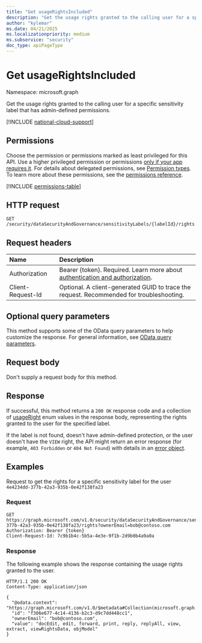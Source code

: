 ```yaml
---
title: "Get usageRightsIncluded"
description: "Get the usage rights granted to the calling user for a specific sensitivity label that has admin-defined permissions."
author: "kylemar"
ms.date: 04/21/2025
ms.localizationpriority: medium
ms.subservice: "security"
doc_type: apiPageType
---
```


# Get usageRightsIncluded

Namespace: microsoft.graph

Get the usage rights granted to the calling user for a specific sensitivity label that has admin-defined permissions.

[!INCLUDE [national-cloud-support](../../includes/global-only.md)]

## Permissions

Choose the permission or permissions marked as least privileged for this API. Use a higher privileged permission or permissions [only if your app requires it](/graph/permissions-overview#best-practices-for-using-microsoft-graph-permissions). For details about delegated permissions, see [Permission types](/graph/permissions-overview#permission-types). To learn more about these permissions, see the [permissions reference](/graph/permissions-reference).

<!-- { "blockType": "permissions", "name": "usagerightsincluded_get" } -->
[!INCLUDE [permissions-table](../includes/permissions/usagerightsincluded-get-permissions.md)]

## HTTP request

```http
GET /security/dataSecurityAndGovernance/sensitivityLabels/{labelId}/rights
```

## Request headers

| Name                | Description                                                                                                                                 |
| :------------------ | :------------------------------------------------------------------------------------------------------------------------------------------ |
| Authorization       | Bearer {token}. Required. Learn more about [authentication and authorization](/graph/auth/auth-concepts). |
| Client-Request-Id   | Optional. A client-generated GUID to trace the request. Recommended for troubleshooting.                                                  |

## Optional query parameters

This method supports some of the OData query parameters to help customize the response. For general information, see [OData query parameters](/graph/query-parameters).

## Request body

Don't supply a request body for this method.

## Response

If successful, this method returns a `200 OK` response code and a collection of [usageRight](../resources/usagerights.md) enum values in the response body, representing the rights granted to the user for the specified label.

If the label is not found, doesn't have admin-defined protection, or the user doesn't have the `VIEW` right, the API might return an error response (for example, `403 Forbidden` or `404 Not Found`) with details in an [error object](/graph/errors).

## Examples

Request to get the rights for a specific sensitivity label for the user `4e4234dd-377b-42a3-935b-0e42f138fa23`

### Request

<!-- {
  "blockType": "request",
  "name": "get_rights_for_sensitivitylabel",
  "sampleKeys": ["4e4234dd-377b-42a3-935b-0e42f138fa23"]
} -->
```msgraph-interactive
GET https://graph.microsoft.com/v1.0/security/dataSecurityAndGovernance/sensitivityLabels/4e4234dd-377b-42a3-935b-0e42f138fa23/rights?ownerEmail=bob@contoso.com
Authorization: Bearer {token}
Client-Request-Id: 7c9b1b4c-5b5a-4e3e-9f1b-2d9b0b4a9a0a
```

### Response

The following example shows the response containing the usage rights granted to the user.

<!-- {
  "blockType": "response",
  "truncated": true,
  "@odata.type": "Collection(microsoft.graph.usageRight)"
} -->
```http
HTTP/1.1 200 OK
Content-Type: application/json

{
  "@odata.context": "https://graph.microsoft.com/v1.0/$metadata#Collection(microsoft.graph.usageRight)",
  "id": "f306e677-4c14-4136-b2c3-d9c7dd448cc1",
  "ownerEmail": "bob@contoso.com",
  "value": "docEdit, edit, forward, print, reply, replyAll, view, extract, viewRightsData, objModel"
}
```
